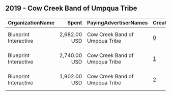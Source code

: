 ## 2019 - Cow Creek Band of Umpqua Tribe 
|OrganizationName|Spent|PayingAdvertiserNames|CreativeUrls|Impressions|Genders|AgeBrackets|CountryCodes|BillingAddresses|CandidateBallotInformation|
|:---|---:|:---|:---|---:|:---|:---|:---|:---|:---|
|Blueprint Interactive|2,682.00 USD|Cow Creek Band of Umpqua Tribe|[0](https://www.snap.com/political-ads/asset/f886bf3452632b5119d6f5a38d54409a3b02d93c51e4a3c5e6b600bfc8a7f830?mediaType=mp4)|630,029||18+|united states|"1730 Rhode Island Ave NW Suite 1014,Washington,20036,US"||
|Blueprint Interactive|2,740.00 USD|Cow Creek Band of Umpqua Tribe|[1](https://www.snap.com/political-ads/asset/b231eb804f08ec6b8c6ace18f2a438e2598a6a0e6a201b8d3c4f1e4d745d399b?mediaType=mp4)|734,466||18+|united states|"1730 Rhode Island Ave NW Suite 1014,Washington,20036,US"||
|Blueprint Interactive|1,902.00 USD|Cow Creek Band of Umpqua Tribe|[2](https://www.snap.com/political-ads/asset/79f4f125325bb747f35c95012225226e69ed7cba2100865bbca82056c97604e5?mediaType=mp4)|500,222||18+|united states|"1730 Rhode Island Ave NW Suite 1014,Washington,20036,US"||
